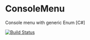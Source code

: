 # ConsoleMenu
Console menu with generic Enum [C#]

[![Build Status](https://travis-ci.org/The-First-Tiger/ConsoleMenu.svg?branch=master)](https://travis-ci.org/The-First-Tiger/ConsoleMenu)
